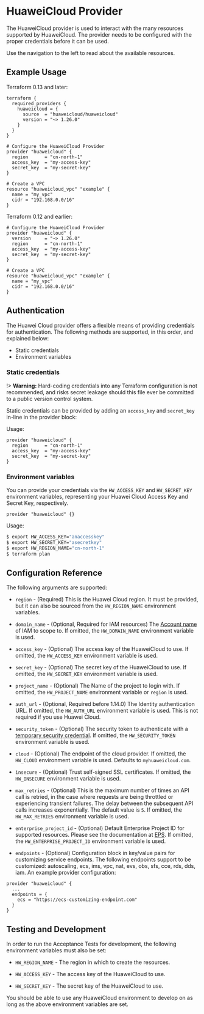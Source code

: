 # HuaweiCloud Provider

The HuaweiCloud provider is used to interact with the many resources
supported by HuaweiCloud. The provider needs to be configured with
the proper credentials before it can be used.

Use the navigation to the left to read about the available resources.

## Example Usage

Terraform 0.13 and later:

```hcl
terraform {
  required_providers {
    huaweicloud = {
      source  = "huaweicloud/huaweicloud"
      version = "~> 1.26.0"
    }
  }
}

# Configure the HuaweiCloud Provider
provider "huaweicloud" {
  region      = "cn-north-1"
  access_key  = "my-access-key"
  secret_key  = "my-secret-key"
}

# Create a VPC
resource "huaweicloud_vpc" "example" {
  name = "my_vpc"
  cidr = "192.168.0.0/16"
}
```

Terraform 0.12 and earlier:

```hcl
# Configure the HuaweiCloud Provider
provider "huaweicloud" {
  version     = "~> 1.26.0"
  region      = "cn-north-1"
  access_key  = "my-access-key"
  secret_key  = "my-secret-key"
}

# Create a VPC
resource "huaweicloud_vpc" "example" {
  name = "my_vpc"
  cidr = "192.168.0.0/16"
}
```

## Authentication

The Huawei Cloud provider offers a flexible means of providing credentials for
authentication. The following methods are supported, in this order, and
explained below:

- Static credentials
- Environment variables

### Static credentials ###

!> **Warning:** Hard-coding credentials into any Terraform configuration is not
recommended, and risks secret leakage should this file ever be committed to a
public version control system.

Static credentials can be provided by adding an `access_key` and `secret_key`
in-line in the provider block:

Usage:

```hcl
provider "huaweicloud" {
  region      = "cn-north-1"
  access_key  = "my-access-key"
  secret_key  = "my-secret-key"
}
```

### Environment variables

You can provide your credentials via the `HW_ACCESS_KEY` and
`HW_SECRET_KEY` environment variables, representing your Huawei
Cloud Access Key and Secret Key, respectively.

```hcl
provider "huaweicloud" {}
```

Usage:

```sh
$ export HW_ACCESS_KEY="anaccesskey"
$ export HW_SECRET_KEY="asecretkey"
$ export HW_REGION_NAME="cn-north-1"
$ terraform plan
```

## Configuration Reference

The following arguments are supported:

* `region` - (Required) This is the Huawei Cloud region. It must be provided,
  but it can also be sourced from the `HW_REGION_NAME` environment variables.

* `domain_name` - (Optional, Required for IAM resources) The
  [Account name](https://support.huaweicloud.com/en-us/usermanual-iam/iam_01_0552.html)
  of IAM to scope to. If omitted, the `HW_DOMAIN_NAME` environment variable is used.

* `access_key` - (Optional) The access key of the HuaweiCloud to use.
  If omitted, the `HW_ACCESS_KEY` environment variable is used.

* `secret_key` - (Optional) The secret key of the HuaweiCloud to use.
  If omitted, the `HW_SECRET_KEY` environment variable is used.

* `project_name` - (Optional) The Name of the project to login with.
  If omitted, the `HW_PROJECT_NAME` environment variable or `region` is used.

* `auth_url` - (Optional, Required before 1.14.0) The Identity authentication URL. If omitted, the
  `HW_AUTH_URL` environment variable is used. This is not required if you use Huawei Cloud.

* `security_token` - (Optional) The security token to authenticate with a
  [temporary security credential](https://support.huaweicloud.com/intl/en-us/iam_faq/iam_01_0620.html).
  If omitted, the `HW_SECURITY_TOKEN` environment variable is used.

* `cloud` - (Optional) The endpoint of the cloud provider. If omitted, the
  `HW_CLOUD` environment variable is used. Defaults to `myhuaweicloud.com`.

* `insecure` - (Optional) Trust self-signed SSL certificates. If omitted, the
  `HW_INSECURE` environment variable is used.

* `max_retries` - (Optional) This is the maximum number of times an API
  call is retried, in the case where requests are being throttled or
  experiencing transient failures. The delay between the subsequent API
  calls increases exponentially. The default value is `5`.
  If omitted, the `HW_MAX_RETRIES` environment variable is used.

* `enterprise_project_id` - (Optional) Default Enterprise Project ID for supported resources.
  Please see the documentation at [EPS](https://registry.terraform.io/providers/huaweicloud/huaweicloud/latest/docs/data-sources/eps).
  If omitted, the `HW_ENTERPRISE_PROJECT_ID` environment variable is used.

* `endpoints` - (Optional) Configuration block in key/value pairs for customizing service endpoints.
  The following endpoints support to be customized: autoscaling, ecs, ims, vpc, nat, evs, obs, sfs, cce, rds, dds, iam.
  An example provider configuration:

```hcl
provider "huaweicloud" {
  ...
  endpoints = {
    ecs = "https://ecs-customizing-endpoint.com"
  }
}
```


## Testing and Development

In order to run the Acceptance Tests for development, the following environment
variables must also be set:

* `HW_REGION_NAME` - The region in which to create the resources.

* `HW_ACCESS_KEY` - The access key of the HuaweiCloud to use.

* `HW_SECRET_KEY` - The secret key of the HuaweiCloud to use.


You should be able to use any HuaweiCloud environment to develop on as long as the
above environment variables are set.
